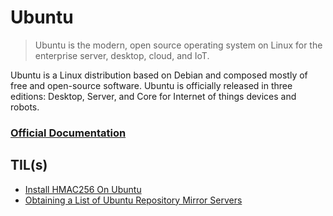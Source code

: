# Ubuntu

> Ubuntu is the modern, open source operating system on Linux for the enterprise server, desktop, cloud, and IoT.

Ubuntu is a Linux distribution based on Debian and composed mostly of free and open-source software. Ubuntu is officially released in three editions: Desktop, Server, and Core for Internet of things devices and robots.

### [Official Documentation](https://help.ubuntu.com/)

## TIL(s)

- [Install HMAC256 On Ubuntu](install-hmac256-on-ubuntu.md)
- [Obtaining a List of Ubuntu Repository Mirror Servers](obtaining-a-list-of-ubuntu-repository-mirror-servers.md)
